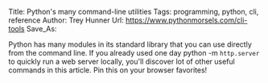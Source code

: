 Title: Python's many command-line utilities
Tags: programming, python, cli, reference
Author: Trey Hunner
Url: https://www.pythonmorsels.com/cli-tools
Save_As:

Python has many modules in its standard library that you can use directly from the command line. If you already used one day python -m `http.server` to quickly run a web server locally, you'll discover lot of other useful commands in this article. Pin this on your browser favorites!
